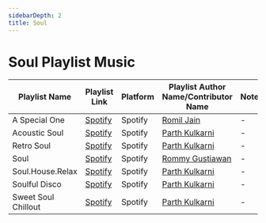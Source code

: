 ```yaml
---
sidebarDepth: 2
title: Soul
---
```


# Soul Playlist Music

| Playlist Name | Playlist Link | Platform | Playlist Author Name/Contributor Name | Note | Subgenre |
| -------------- |-------------- | -------- | ------- | ------- | -------- |
| A Special One | [Spotify](https://open.spotify.com/playlist/7lqCQF4uBXoqgAMN9Qp3GD?si=881502329ba442d7) | Spotify  | [Romil Jain](https://github.com/romiljain23) | - | - |
| Acoustic Soul | [Spotify](https://open.spotify.com/playlist/37i9dQZF1DX5lDysu4GbKR?si=6de21bd1a18b4eb0) | Spotify | [Parth Kulkarni](https://github.com/parthkgh24) | - | - |
| Retro Soul | [Spotify](https://open.spotify.com/playlist/37i9dQZF1DWT7oUl2XAhgF?si=4bca0398df484540) | Spotify | [Parth Kulkarni](https://github.com/parthkgh24) | - | - |
| Soul | [Spotify](https://open.spotify.com/playlist/6KaYLhkB6HXGhKHra1IClD?si=FRVxtkT7SK2gqnf9CVOnBg) | Spotify  | [Rommy Gustiawan](https://github.com/rgxcp) | - | - |
| Soul.House.Relax | [Spotify](https://open.spotify.com/playlist/37i9dQZF1DWZeXxACCcUmL?si=5e00c285137e43e8) | Spotify | [Parth Kulkarni](https://github.com/parthkgh24) | - | - |
| Soulful Disco | [Spotify](https://open.spotify.com/playlist/37i9dQZF1DXcAiMO5AYxE8?si=fd5cb745d59f45e1) | Spotify | [Parth Kulkarni](https://github.com/parthkgh24) | - | - |
| Sweet Soul Chillout | [Spotify](https://open.spotify.com/playlist/37i9dQZF1DXbcgQ8d7s0A0?si=a717f236c8404570) | Spotify | [Parth Kulkarni](https://github.com/parthkgh24) | - | - |